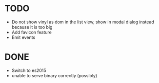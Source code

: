 # TODO

- Do not show vinyl as dom in the list view, show in modal dialog instead because it is too big
- Add favicon feature
- Emit events

# DONE

- Switch to es2015
- unable to serve binary correctly (possibly)
